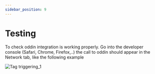 ```yaml
---
sidebar_position: 9
---
```


# Testing

To check oddin integration is working properly. Go into the developer console (Safari, Chrome, Firefox,..) the call to oddin should appear in the Network tab, like the following example

![Tag triggering_1](/img/tag-testing-01.png)
